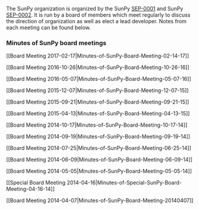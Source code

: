 The SunPy organization is organized by the SunPy [SEP-0001](https://github.com/sunpy/sunpy-SEP/blob/master/SEP-0001.md) and SunPy [SEP-0002](https://github.com/sunpy/sunpy-SEP/blob/master/SEP-0002.md). It is run by a board of members which meet regularly to discuss the direction of organization as well as elect a lead developer. Notes from each meeting can be found below.

### Minutes of SunPy board meetings
[[Board Meeting 2017-02-17|Minutes-of-SunPy-Board-Meeting-02-14-17]]

[[Board Meeting 2016-10-26|Minutes-of-SunPy-Board-Meeting-10-26-16]]

[[Board Meeting 2016-05-07|Minutes-of-SunPy-Board-Meeting-05-07-16]]

[[Board Meeting 2015-12-07|Minutes-of-SunPy-Board-Meeting-12-07-15]]

[[Board Meeting 2015-09-21|Minutes-of-SunPy-Board-Meeting-09-21-15]]

[[Board Meeting 2015-04-13|Minutes-of-SunPy-Board-Meeting-04-13-15]]

[[Board Meeting 2014-10-17|Minutes-of-SunPy-Board-Meeting-10-17-14]]

[[Board Meeting 2014-09-19|Minutes-of-SunPy-Board-Meeting-09-19-14]]

[[Board Meeting 2014-07-25|Minutes-of-SunPy-Board-Meeting-06-25-14]]

[[Board Meeting 2014-06-09|Minutes-of-SunPy-Board-Meeting-06-09-14]]

[[Board Meeting 2014-05-05|Minutes-of-SunPy-Board-Meeting-05-05-14]]

[[Special Board Meeting 2014-04-16|Minutes-of-Special-SunPy-Board-Meeting-04-16-14]]

[[Board Meeting 2014-04-07|Minutes-of-SunPy-Board-Meeting-20140407]]
